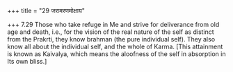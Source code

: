 +++
title = "29 जरामरणमोक्षाय"

+++
7.29 Those who take refuge in Me and strive for deliverance from old age and death, i.e., for the vision of the real nature of the self as distinct from the Prakrti, they know brahman (the pure individual self).
They also know all about the individual self, and the whole of Karma.
\[This attainment is known as Kaivalya, which means the aloofness of the self in absorption in Its own bliss.\]
